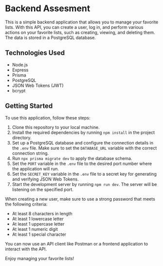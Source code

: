 # Backend Assesment

This is a simple backend application that allows you to manage your favorite lists. With this API, you can create a user, log in, and perform various actions on your favorite lists, such as creating, viewing, and deleting them. The data is stored in a PostgreSQL database.

## Technologies Used

- Node.js
- Express
- Prisma
- PostgreSQL
- JSON Web Tokens (JWT)
- bcrypt

## Getting Started

To use this application, follow these steps:

1. Clone this repository to your local machine.
2. Install the required dependencies by running `npm install` in the project directory.
3. Set up a PostgreSQL database and configure the connection details in the `.env` file. Make sure to set the `DATABASE_URL` variable with the correct connection string.
4. Run `npx prisma migrate dev` to apply the database schema.
5. Set the `PORT` variable in the `.env` file to the desired port number where the application will run.
6. Set the `SECRET_KEY` variable in the `.env` file to a secret key for generating and verifying JSON Web Tokens.
7. Start the development server by running `npm run dev`. The server will be listening on the specified port.

When creating a new user, make sure to use a strong password that meets the following criteria:

- At least 8 characters in length
- At least 1 lowercase letter
- At least 1 uppercase letter
- At least 1 numeric digit
- At least 1 special character

You can now use an API client like Postman or a frontend application to interact with the API.

Enjoy managing your favorite lists!
